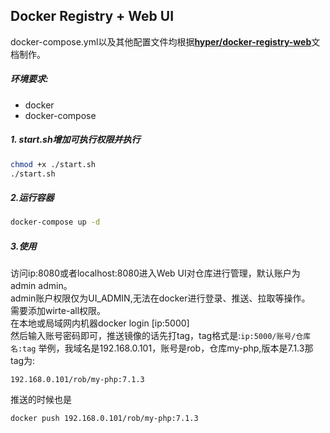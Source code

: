 ## Docker Registry + Web UI

docker-compose.yml以及其他配置文件均根据[**hyper/docker-registry-web**](https://hub.docker.com/r/hyper/docker-registry-web)文档制作。

##### 环境要求:  
*  docker
*  docker-compose

##### 1. start.sh增加可执行权限并执行  
```bash
chmod +x ./start.sh
./start.sh
```


##### 2.运行容器  
```bash
docker-compose up -d
```

##### 3.使用  
访问ip:8080或者localhost:8080进入Web UI对仓库进行管理，默认账户为admin admin。  
admin账户权限仅为UI_ADMIN,无法在docker进行登录、推送、拉取等操作。  
需要添加wirte-all权限。  
在本地或局域网内机器docker login [ip:5000]  
然后输入账号密码即可，推送镜像的话先打tag，tag格式是:`ip:5000/账号/仓库名:tag`
举例，我域名是192.168.0.101，账号是rob，仓库my-php,版本是7.1.3那tag为:  
```
192.168.0.101/rob/my-php:7.1.3
```  
推送的时候也是  
```bash
docker push 192.168.0.101/rob/my-php:7.1.3
```

